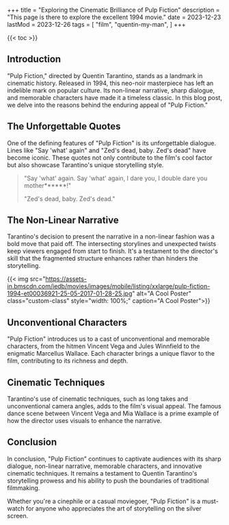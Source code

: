 +++
title = "Exploring the Cinematic Brilliance of Pulp Fiction"
description = "This page is there to explore the excellent 1994 movie."
date = 2023-12-23
lastMod = 2023-12-26
tags = [
    "film",
    "quentin-my-man",
]
+++

{{< toc >}}

## Introduction

"Pulp Fiction," directed by Quentin Tarantino, stands as a landmark in cinematic history. Released in 1994, this neo-noir masterpiece has left an indelible mark on popular culture. Its non-linear narrative, sharp dialogue, and memorable characters have made it a timeless classic. In this blog post, we delve into the reasons behind the enduring appeal of "Pulp Fiction."

## The Unforgettable Quotes

One of the defining features of "Pulp Fiction" is its unforgettable dialogue. Lines like "Say 'what' again" and "Zed's dead, baby. Zed's dead" have become iconic. These quotes not only contribute to the film's cool factor but also showcase Tarantino's unique storytelling style.

> "Say 'what' again. Say 'what' again, I dare you, I double dare you mother******!"
> 
> "Zed's dead, baby. Zed's dead."



## The Non-Linear Narrative

Tarantino's decision to present the narrative in a non-linear fashion was a bold move that paid off. The intersecting storylines and unexpected twists keep viewers engaged from start to finish. It's a testament to the director's skill that the fragmented structure enhances rather than hinders the storytelling.

{{< img src="https://assets-in.bmscdn.com/iedb/movies/images/mobile/listing/xxlarge/pulp-fiction-1994-et00036921-25-05-2017-01-28-25.jpg" alt="A Cool Poster" class="custom-class" style="width: 100%;" caption="A Cool Poster">}}




## Unconventional Characters

"Pulp Fiction" introduces us to a cast of unconventional and memorable characters, from the hitmen Vincent Vega and Jules Winnfield to the enigmatic Marcellus Wallace. Each character brings a unique flavor to the film, contributing to its richness and depth.

## Cinematic Techniques

Tarantino's use of cinematic techniques, such as long takes and unconventional camera angles, adds to the film's visual appeal. The famous dance scene between Vincent Vega and Mia Wallace is a prime example of how the director uses visuals to enhance the narrative.

## Conclusion

In conclusion, "Pulp Fiction" continues to captivate audiences with its sharp dialogue, non-linear narrative, memorable characters, and innovative cinematic techniques. It remains a testament to Quentin Tarantino's storytelling prowess and his ability to push the boundaries of traditional filmmaking.

Whether you're a cinephile or a casual moviegoer, "Pulp Fiction" is a must-watch for anyone who appreciates the art of storytelling on the silver screen.